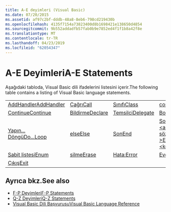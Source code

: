 ```yaml
---
title: A-E deyimleri (Visual Basic)
ms.date: 07/20/2015
ms.assetid: af97c2bf-dddb-48a8-8eb6-798cd219430b
ms.openlocfilehash: 4135f7154a73823400d8b1698421e138650d4854
ms.sourcegitcommit: 9b552addadfb57fab0b9e7852ed4f1f1b8a42f8e
ms.translationtype: MT
ms.contentlocale: tr-TR
ms.lasthandoff: 04/23/2019
ms.locfileid: "62054347"
---
```

# <a name="a-e-statements"></a><span data-ttu-id="c90ed-102">A-E Deyimleri</span><span class="sxs-lookup"><span data-stu-id="c90ed-102">A-E Statements</span></span>
<span data-ttu-id="c90ed-103">Aşağıdaki tabloda, Visual Basic dili ifadelerini listesini içerir.</span><span class="sxs-lookup"><span data-stu-id="c90ed-103">The following table contains a listing of Visual Basic language statements.</span></span>  
  
|||||  
|---|---|---|---|  
|[<span data-ttu-id="c90ed-104">AddHandler</span><span class="sxs-lookup"><span data-stu-id="c90ed-104">AddHandler</span></span>](../../../visual-basic/language-reference/statements/addhandler-statement.md)|[<span data-ttu-id="c90ed-105">Çağrı</span><span class="sxs-lookup"><span data-stu-id="c90ed-105">Call</span></span>](../../../visual-basic/language-reference/statements/call-statement.md)|[<span data-ttu-id="c90ed-106">Sınıfı</span><span class="sxs-lookup"><span data-stu-id="c90ed-106">Class</span></span>](../../../visual-basic/language-reference/statements/class-statement.md)|[<span data-ttu-id="c90ed-107">const</span><span class="sxs-lookup"><span data-stu-id="c90ed-107">Const</span></span>](../../../visual-basic/language-reference/statements/const-statement.md)|  
|[<span data-ttu-id="c90ed-108">Continue</span><span class="sxs-lookup"><span data-stu-id="c90ed-108">Continue</span></span>](../../../visual-basic/language-reference/statements/continue-statement.md)|[<span data-ttu-id="c90ed-109">Bildirme</span><span class="sxs-lookup"><span data-stu-id="c90ed-109">Declare</span></span>](../../../visual-basic/language-reference/statements/declare-statement.md)|[<span data-ttu-id="c90ed-110">Temsilci</span><span class="sxs-lookup"><span data-stu-id="c90ed-110">Delegate</span></span>](../../../visual-basic/language-reference/statements/delegate-statement.md)|[<span data-ttu-id="c90ed-111">Boyutu</span><span class="sxs-lookup"><span data-stu-id="c90ed-111">Dim</span></span>](../../../visual-basic/language-reference/statements/dim-statement.md)|  
|[<span data-ttu-id="c90ed-112">Yapın... Döngü</span><span class="sxs-lookup"><span data-stu-id="c90ed-112">Do...Loop</span></span>](../../../visual-basic/language-reference/statements/do-loop-statement.md)|[<span data-ttu-id="c90ed-113">else</span><span class="sxs-lookup"><span data-stu-id="c90ed-113">Else</span></span>](../../../visual-basic/language-reference/statements/else-statement.md)|[<span data-ttu-id="c90ed-114">Son</span><span class="sxs-lookup"><span data-stu-id="c90ed-114">End</span></span>](../../../visual-basic/language-reference/statements/end-statement.md)|[<span data-ttu-id="c90ed-115">Son \<anahtar sözcüğü ></span><span class="sxs-lookup"><span data-stu-id="c90ed-115">End \<keyword></span></span>](../../../visual-basic/language-reference/statements/end-keyword-statement.md)|  
|[<span data-ttu-id="c90ed-116">Sabit listesi</span><span class="sxs-lookup"><span data-stu-id="c90ed-116">Enum</span></span>](../../../visual-basic/language-reference/statements/enum-statement.md)|[<span data-ttu-id="c90ed-117">silme</span><span class="sxs-lookup"><span data-stu-id="c90ed-117">Erase</span></span>](../../../visual-basic/language-reference/statements/erase-statement.md)|[<span data-ttu-id="c90ed-118">Hata:</span><span class="sxs-lookup"><span data-stu-id="c90ed-118">Error</span></span>](../../../visual-basic/language-reference/statements/error-statement.md)|[<span data-ttu-id="c90ed-119">Event</span><span class="sxs-lookup"><span data-stu-id="c90ed-119">Event</span></span>](../../../visual-basic/language-reference/statements/event-statement.md)|  
|[<span data-ttu-id="c90ed-120">Çıkış</span><span class="sxs-lookup"><span data-stu-id="c90ed-120">Exit</span></span>](../../../visual-basic/language-reference/statements/exit-statement.md)||||  
  
## <a name="see-also"></a><span data-ttu-id="c90ed-121">Ayrıca bkz.</span><span class="sxs-lookup"><span data-stu-id="c90ed-121">See also</span></span>

- [<span data-ttu-id="c90ed-122">F-P Deyimleri</span><span class="sxs-lookup"><span data-stu-id="c90ed-122">F-P Statements</span></span>](../../../visual-basic/language-reference/statements/f-p-statements.md)
- [<span data-ttu-id="c90ed-123">Q-Z Deyimleri</span><span class="sxs-lookup"><span data-stu-id="c90ed-123">Q-Z Statements</span></span>](../../../visual-basic/language-reference/statements/q-z-statements.md)
- [<span data-ttu-id="c90ed-124">Visual Basic Dili Başvurusu</span><span class="sxs-lookup"><span data-stu-id="c90ed-124">Visual Basic Language Reference</span></span>](../../../visual-basic/language-reference/index.md)
